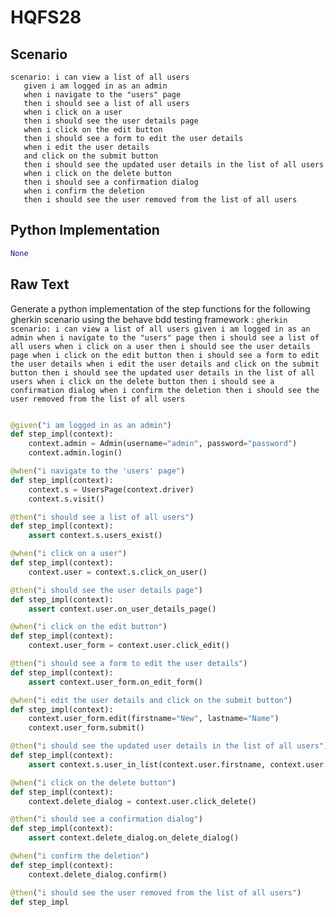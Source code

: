 # HQFS28
## Scenario
```gherkin
scenario: i can view a list of all users 
   given i am logged in as an admin 
   when i navigate to the "users" page 
   then i should see a list of all users 
   when i click on a user 
   then i should see the user details page 
   when i click on the edit button 
   then i should see a form to edit the user details 
   when i edit the user details 
   and click on the submit button 
   then i should see the updated user details in the list of all users 
   when i click on the delete button 
   then i should see a confirmation dialog 
   when i confirm the deletion 
   then i should see the user removed from the list of all users
```


## Python Implementation
```python
None
```


## Raw Text
Generate a python implementation of the step functions for the following gherkin scenario using the behave bdd testing framework : ```gherkin scenario: i can view a list of all users given i am logged in as an admin when i navigate to the "users" page then i should see a list of all users when i click on a user then i should see the user details page when i click on the edit button then i should see a form to edit the user details when i edit the user details and click on the submit button then i should see the updated user details in the list of all users when i click on the delete button then i should see a confirmation dialog when i confirm the deletion then i should see the user removed from the list of all users ```



```python from behave import given, when, then

@given("i am logged in as an admin")
def step_impl(context):
    context.admin = Admin(username="admin", password="password")
    context.admin.login()

@when("i navigate to the 'users' page")
def step_impl(context):
    context.s = UsersPage(context.driver)
    context.s.visit()

@then("i should see a list of all users")
def step_impl(context):
    assert context.s.users_exist()

@when("i click on a user")
def step_impl(context):
    context.user = context.s.click_on_user()

@then("i should see the user details page")
def step_impl(context):
    assert context.user.on_user_details_page()

@when("i click on the edit button")
def step_impl(context):
    context.user_form = context.user.click_edit()

@then("i should see a form to edit the user details")
def step_impl(context):
    assert context.user_form.on_edit_form()

@when("i edit the user details and click on the submit button")
def step_impl(context):
    context.user_form.edit(firstname="New", lastname="Name")
    context.user_form.submit()

@then("i should see the updated user details in the list of all users")
def step_impl(context):
    assert context.s.user_in_list(context.user.firstname, context.user.lastname)

@when("i click on the delete button")
def step_impl(context):
    context.delete_dialog = context.user.click_delete()

@then("i should see a confirmation dialog")
def step_impl(context):
    assert context.delete_dialog.on_delete_dialog()

@when("i confirm the deletion")
def step_impl(context):
    context.delete_dialog.confirm()

@then("i should see the user removed from the list of all users")
def step_impl

